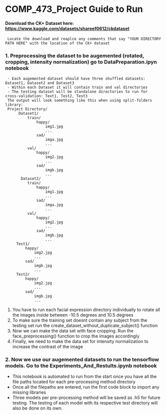 # COMP_473_Project Guide to Run

#### Download the CK+ Dataset here: https://www.kaggle.com/datasets/shareef0612/ckdataset
     Locate the download and reaplce any comments that say "YOUR DIRECTORY PATH HERE" with the location of the CK+ dataset
     
     
### 1. Preprocessing the dataset to be augemented (rotated, cropping, intensity normalization) go to DataPreparation.ipyn notebook
     - Each augemented dataset should have three shuffled datasets: Dataset1, Dataset2 and Dataset3
     - Within each Dataset it will contain train and val directories
     - The testing dataset will be standalone directories to run for cross-validation: Text1, Test2, Test3
     The output will look something like this when using split-folders library:
     Project Directory/
          Dataset1/
              train/
                  happy/
                      img1.jpg
                      ...
                  sad/
                      imga.jpg
                      ...
              val/
                  happy/
                      img2.jpg
                      ...
                  sad/
                      imgb.jpg
                      ...
           Dataset2/
              train/
                  happy/
                      img1.jpg
                      ...
                  sad/
                      imga.jpg
                      ...
              val/
                  happy/
                      img2.jpg
                      ...
                  sad/
                      imgb.jpg
                      ...
         Test1/
             happy/
                 img2.jpg
                 ...
             sad/
                 imgb.jpg
                 ...
         Test2/
             happy/
                 img2.jpg
                 ...
             sad/
                 imgb.jpg
                 ...
        
 <ol>
    <li>You have to run each facial expression directory individually to rotate all the images inside between -10.5 degrees and 10.5 degrees</li>
  <li>To make sure the training set doesnt contain any subject from the testing set run the create_dataset_without_duplicate_subject() function</li>
  <li>Now we can make the data set with face cropping. Run the face_preprocessing() function to crop the images accordingly</li>
  <li>Finally, we need to make the data set for intensity normalization to increase the contrast of the image</li>
</ol>

### 2. Now we use our augemented datasets to run the tensorflow models. Go to the Experiments_And_Restults.ipynb notebook
<ul>
  <li>This notebook is automated to run from the start once you have all the file paths located for each pre-processing method directory </li>
  <li>Once all the filepaths are entered, run the first code block to import any missing libraries</li>
  <li>Three models per pre-processing method will be saved as .h5 for future testing. The testing of each model with its respective test directory will also be done on its own. </li>
</ul>

